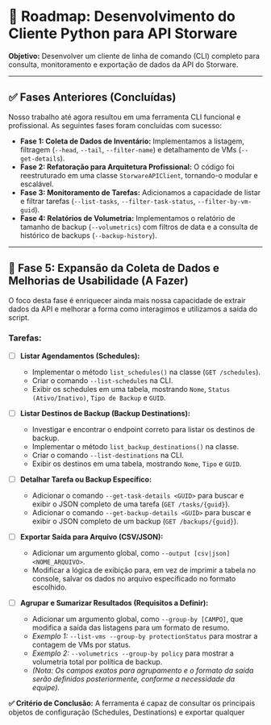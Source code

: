 # 🚀 Roadmap: Desenvolvimento do Cliente Python para API Storware
**Objetivo:** Desenvolver um cliente de linha de comando (CLI) completo para consulta, monitoramento e exportação de dados da API do Storware.

---

## ✅ Fases Anteriores (Concluídas)

Nosso trabalho até agora resultou em uma ferramenta CLI funcional e profissional. As seguintes fases foram concluídas com sucesso:

* **Fase 1: Coleta de Dados de Inventário:** Implementamos a listagem, filtragem (`--head`, `--tail`, `--filter-name`) e detalhamento de VMs (`--get-details`).
* **Fase 2: Refatoração para Arquitetura Profissional:** O código foi reestruturado em uma classe `StorwareAPIClient`, tornando-o modular e escalável.
* **Fase 3: Monitoramento de Tarefas:** Adicionamos a capacidade de listar e filtrar tarefas (`--list-tasks`, `--filter-task-status`, `--filter-by-vm-guid`).
* **Fase 4: Relatórios de Volumetria:** Implementamos o relatório de tamanho de backup (`--volumetrics`) com filtros de data e a consulta de histórico de backups (`--backup-history`).

---

## 🎯 Fase 5: Expansão da Coleta de Dados e Melhorias de Usabilidade (A Fazer)

O foco desta fase é enriquecer ainda mais nossa capacidade de extrair dados da API e melhorar a forma como interagimos e utilizamos a saída do script.

### Tarefas:

-   [ ] **Listar Agendamentos (Schedules):**
    -   Implementar o método `list_schedules()` na classe (`GET /schedules`).
    -   Criar o comando `--list-schedules` na CLI.
    -   Exibir os schedules em uma tabela, mostrando `Nome`, `Status (Ativo/Inativo)`, `Tipo de Backup` e `GUID`.

-   [ ] **Listar Destinos de Backup (Backup Destinations):**
    -   Investigar e encontrar o endpoint correto para listar os destinos de backup.
    -   Implementar o método `list_backup_destinations()` na classe.
    * Criar o comando `--list-destinations` na CLI.
    -   Exibir os destinos em uma tabela, mostrando `Nome`, `Tipo` e `GUID`.

-   [ ] **Detalhar Tarefa ou Backup Específico:**
    -   Adicionar o comando `--get-task-details <GUID>` para buscar e exibir o JSON completo de uma tarefa (`GET /tasks/{guid}`).
    -   Adicionar o comando `--get-backup-details <GUID>` para buscar e exibir o JSON completo de um backup (`GET /backups/{guid}`).

-   [ ] **Exportar Saída para Arquivo (CSV/JSON):**
    -   Adicionar um argumento global, como `--output [csv|json] <NOME_ARQUIVO>`.
    -   Modificar a lógica de exibição para, em vez de imprimir a tabela no console, salvar os dados no arquivo especificado no formato escolhido.

-   [ ] **Agrupar e Sumarizar Resultados (Requisitos a Definir):**
    -   Adicionar um argumento global, como `--group-by [CAMPO]`, que modifica a saída das listagens para um formato de resumo.
    -   *Exemplo 1:* `--list-vms --group-by protectionStatus` para mostrar a contagem de VMs por status.
    -   *Exemplo 2:* `--volumetrics --group-by policy` para mostrar a volumetria total por política de backup.
    -   *(Nota: Os campos exatos para agrupamento e o formato da saída serão definidos posteriormente, conforme a necessidade da equipe).*

**✅ Critério de Conclusão:** A ferramenta é capaz de consultar os principais objetos de configuração (Schedules, Destinations) e exportar qualquer